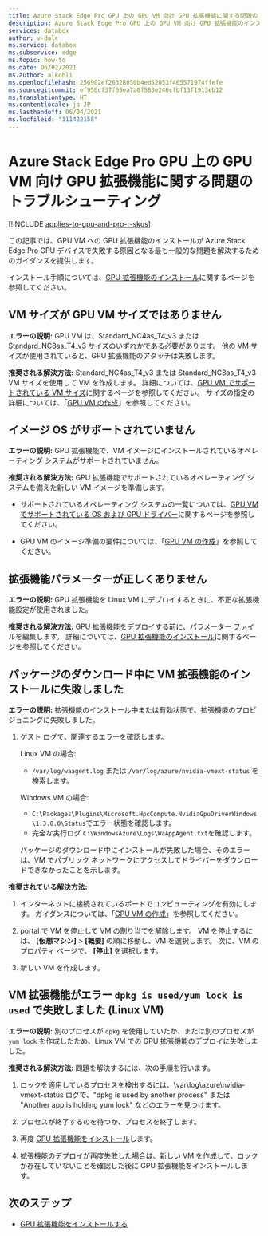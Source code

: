 ```yaml
---
title: Azure Stack Edge Pro GPU 上の GPU VM 向け GPU 拡張機能に関する問題のトラブルシューティング
description: Azure Stack Edge Pro GPU 上の GPU VM 向け GPU 拡張機能のインストールに関する問題のトラブルシューティングを行う方法について説明します。
services: databox
author: v-dalc
ms.service: databox
ms.subservice: edge
ms.topic: how-to
ms.date: 06/02/2021
ms.author: alkohli
ms.openlocfilehash: 256902ef26328050b4ed52053f465571974ffefe
ms.sourcegitcommit: ef950cf37f65ea7a0f583e246cfbf13f1913eb12
ms.translationtype: HT
ms.contentlocale: ja-JP
ms.lasthandoff: 06/04/2021
ms.locfileid: "111422158"
---
```

# <a name="troubleshoot-gpu-extension-issues-for-gpu-vms-on-azure-stack-edge-pro-gpu"></a>Azure Stack Edge Pro GPU 上の GPU VM 向け GPU 拡張機能に関する問題のトラブルシューティング

[!INCLUDE [applies-to-gpu-and-pro-r-skus](../../includes/azure-stack-edge-applies-to-gpu-pro-r-sku.md)]

この記事では、GPU VM への GPU 拡張機能のインストールが Azure Stack Edge Pro GPU デバイスで失敗する原因となる最も一般的な問題を解決するためのガイダンスを提供します。

インストール手順については、[GPU 拡張機能のインストール](./azure-stack-edge-gpu-deploy-virtual-machine-install-gpu-extension.md?tabs=linux)に関するページを参照してください。

## <a name="vm-size-is-not-gpu-vm-size"></a>VM サイズが GPU VM サイズではありません

**エラーの説明:** GPU VM は、Standard_NC4as_T4_v3 または Standard_NC8as_T4_v3 サイズのいずれかである必要があります。 他の VM サイズが使用されていると、GPU 拡張機能のアタッチは失敗します。

**推奨される解決方法:** Standard_NC4as_T4_v3 または Standard_NC8as_T4_v3 VM サイズを使用して VM を作成します。 詳細については、[GPU VM でサポートされている VM サイズ](azure-stack-edge-gpu-virtual-machine-sizes.md#ncast4_v3-series-preview)に関するページを参照してください。 サイズの指定の詳細については、「[GPU VM の作成](./azure-stack-edge-gpu-deploy-gpu-virtual-machine.md#create-gpu-vms)」を参照してください。


## <a name="image-os-is-not-supported"></a>イメージ OS がサポートされていません

**エラーの説明:** GPU 拡張機能で、VM イメージにインストールされているオペレーティング システムがサポートされていません。 

**推奨される解決方法:** GPU 拡張機能でサポートされているオペレーティング システムを備えた新しい VM イメージを準備します。 

* サポートされているオペレーティング システムの一覧については、[GPU VM でサポートされている OS および GPU ドライバー](./azure-stack-edge-gpu-deploy-gpu-virtual-machine.md#supported-os-and-gpu-drivers)に関するページを参照してください。

* GPU VM のイメージ準備の要件については、「[GPU VM の作成](./azure-stack-edge-gpu-deploy-gpu-virtual-machine.md#create-gpu-vms)」を参照してください。


## <a name="extension-parameter-is-incorrect"></a>拡張機能パラメーターが正しくありません

**エラーの説明:** GPU 拡張機能を Linux VM にデプロイするときに、不正な拡張機能設定が使用されました。 

**推奨される解決方法:** GPU 拡張機能をデプロイする前に、パラメーター ファイルを編集します。 詳細については、[GPU 拡張機能のインストール](./azure-stack-edge-gpu-deploy-virtual-machine-install-gpu-extension.md?tabs=linux)に関するページを参照してください。


## <a name="vm-extension-installation-failed-in-downloading-package"></a>パッケージのダウンロード中に VM 拡張機能のインストールに失敗しました

**エラーの説明:** 拡張機能のインストール中または有効状態で、拡張機能のプロビジョニングに失敗しました。

1. ゲスト ログで、関連するエラーを確認します。 <!--To collect the guest logs, see [Collect guest logs for VMs on an Azure Stack Edge Pro](azure-stack-edge-gpu-collect-virtual-machine-guest-logs.md).-->

   Linux VM の場合:
   * `/var/log/waagent.log` または `/var/log/azure/nvidia-vmext-status` を検索します。

   Windows VM の場合:
   * `C:\Packages\Plugins\Microsoft.HpcCompute.NvidiaGpuDriverWindows\1.3.0.0\Status`でエラー状態を確認します。
   * 完全な実行ログ `C:\WindowsAzure\Logs\WaAppAgent.txt`を確認します。

   パッケージのダウンロード中にインストールが失敗した場合、そのエラーは、VM でパブリック ネットワークにアクセスしてドライバーをダウンロードできなかったことを示します。

**推奨されている解決方法:**

1.  インターネットに接続されているポートでコンピューティングを有効にします。 ガイダンスについては、「[GPU VM の作成](azure-stack-edge-gpu-deploy-gpu-virtual-machine.md#create-gpu-vms)」を参照してください。

1.  portal で VM を停止して VM の割り当てを解除します。 VM を停止するには、 **[仮想マシン]**  >  **[概要]** の順に移動し、VM を選択します。 次に、VM のプロパティ ページで、 **[停止]** を選択します。<!--Follow-up (formatting): Create an include file for stopping a VM. Use it here and in prerequisites for "Use the Azure portal to manage network interfaces on the VMs" (https://docs.microsoft.com/azure/databox-online/azure-stack-edge-gpu-manage-virtual-machine-network-interfaces-portal#prerequisites).-->
 
1.  新しい VM を作成します。


## <a name="vm-extension-failed-with-error-dpkg-is-usedyum-lock-is-used-linux-vm"></a>VM 拡張機能がエラー `dpkg is used/yum lock is used` で失敗しました (Linux VM)

**エラーの説明:** 別のプロセスが `dpkg` を使用していたか、または別のプロセスが `yum lock` を作成したため、Linux VM での GPU 拡張機能のデプロイに失敗しました。 

**推奨される解決方法:** 問題を解決するには、次の手順を行います。

1.  ロックを適用しているプロセスを検出するには、\var\log\azure\nvidia-vmext-status ログで、"dpkg is used by another process" または "Another app is holding yum lock" などのエラーを見つけます。

1. プロセスが終了するのを待つか、プロセスを終了します。

1.  再度 [GPU 拡張機能をインストール](./azure-stack-edge-gpu-deploy-virtual-machine-install-gpu-extension.md?tabs=linux)します。

1.  拡張機能のデプロイが再度失敗した場合は、新しい VM を作成して、ロックが存在していないことを確認した後に GPU 拡張機能をインストールします。


## <a name="next-steps"></a>次のステップ

- [GPU 拡張機能をインストールする](./azure-stack-edge-gpu-deploy-virtual-machine-install-gpu-extension.md?tabs=linux)<!--Temporary link until next one can be restored.-->
<!-- Remove link while cmdlet is fixed. - [Collect guest logs, and create a Support package](azure-stack-edge-gpu-collect-virtual-machine-guest-logs.md)-->

